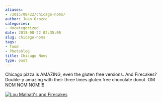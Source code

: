 ```yaml
---
aliases:
- /2015/08/22/chicago-noms/
author: Juan Orozco
categories:
- Uncategorized
date: 2015-08-22 02:35:00
slug: chicago-noms
tags:
- food
- Photoblog
title: Chicago Noms
type: post
---
```


Chicago pizza is AMAZING, even the gluten free versions. And Firecakes? Double-y amazing with their three times gluten free chocolate donut. OM NOM NOM NOM!!!!

[<img src="https://i1.wp.com/m.juanorozco.com/photos/2015/08/chicagonoms.medium.jpg?w=580" alt="Lou Malnati's and Firecakes" data-recalc-dims="1" />][1]

[1]: https://i2.wp.com/m.juanorozco.com/photos/2015/08/chicagonoms.large.jpg